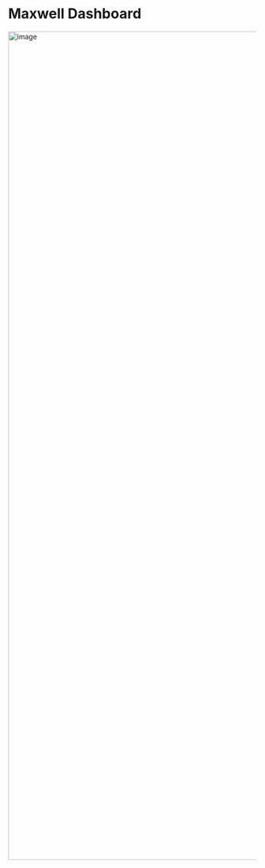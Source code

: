 # Maxwell Dashboard

<img width="1680" alt="image" src="https://github.com/user-attachments/assets/2e3ed4a7-d228-44dc-b1e7-a5470eded479">

